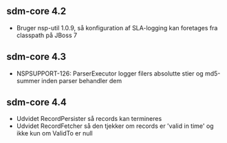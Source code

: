 ## sdm-core 4.2
*  Bruger nsp-util 1.0.9, så konfiguration af SLA-logging kan foretages fra classpath på JBoss 7

## sdm-core 4.3
*  NSPSUPPORT-126: ParserExecutor logger filers absolutte stier og md5-summer inden parser behandler dem

## sdm-core 4.4
*  Udvidet RecordPersister så records kan termineres
*  Udvidet RecordFetcher så den tjekker om records er 'valid in time' og ikke kun om ValidTo er null
